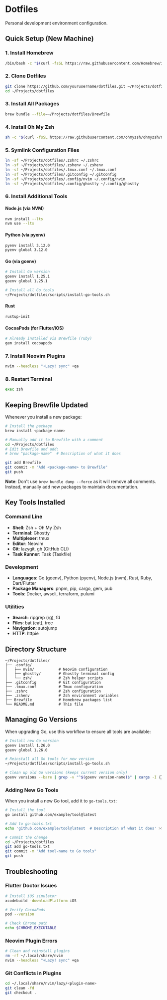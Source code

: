 # Dotfiles

Personal development environment configuration.

## Quick Setup (New Machine)

### 1. Install Homebrew
```bash
/bin/bash -c "$(curl -fsSL https://raw.githubusercontent.com/Homebrew/install/HEAD/install.sh)"
```

### 2. Clone Dotfiles
```bash
git clone https://github.com/yourusername/dotfiles.git ~/Projects/dotfiles
cd ~/Projects/dotfiles
```

### 3. Install All Packages
```bash
brew bundle --file=~/Projects/dotfiles/Brewfile
```

### 4. Install Oh My Zsh
```bash
sh -c "$(curl -fsSL https://raw.githubusercontent.com/ohmyzsh/ohmyzsh/master/tools/install.sh)"
```

### 5. Symlink Configuration Files
```bash
ln -sf ~/Projects/dotfiles/.zshrc ~/.zshrc
ln -sf ~/Projects/dotfiles/.zshenv ~/.zshenv
ln -sf ~/Projects/dotfiles/.tmux.conf ~/.tmux.conf
ln -sf ~/Projects/dotfiles/.gitconfig ~/.gitconfig
ln -sf ~/Projects/dotfiles/.config/nvim ~/.config/nvim
ln -sf ~/Projects/dotfiles/.config/ghostty ~/.config/ghostty
```

### 6. Install Additional Tools

#### Node.js (via NVM)
```bash
nvm install --lts
nvm use --lts
```

#### Python (via pyenv)
```bash
pyenv install 3.12.0
pyenv global 3.12.0
```

#### Go (via goenv)
```bash
# Install Go version
goenv install 1.25.1
goenv global 1.25.1

# Install all Go tools
~/Projects/dotfiles/scripts/install-go-tools.sh
```

#### Rust
```bash
rustup-init
```

#### CocoaPods (for Flutter/iOS)
```bash
# Already installed via Brewfile (ruby)
gem install cocoapods
```

### 7. Install Neovim Plugins
```bash
nvim --headless "+Lazy! sync" +qa
```

### 8. Restart Terminal
```bash
exec zsh
```

## Keeping Brewfile Updated

Whenever you install a new package:

```bash
# Install the package
brew install <package-name>

# Manually add it to Brewfile with a comment
cd ~/Projects/dotfiles
# Edit Brewfile and add:
# brew "package-name"  # Description of what it does

git add Brewfile
git commit -m "Add <package-name> to Brewfile"
git push
```

**Note**: Don't use `brew bundle dump --force` as it will remove all comments. Instead, manually add new packages to maintain documentation.

## Key Tools Installed

### Command Line
- **Shell**: Zsh + Oh My Zsh
- **Terminal**: Ghostty
- **Multiplexer**: tmux
- **Editor**: Neovim
- **Git**: lazygit, gh (GitHub CLI)
- **Task Runner**: Task (Taskfile)

### Development
- **Languages**: Go (goenv), Python (pyenv), Node.js (nvm), Rust, Ruby, Dart/Flutter
- **Package Managers**: pnpm, pip, cargo, gem, pub
- **Tools**: Docker, awscli, terraform, pulumi

### Utilities
- **Search**: ripgrep (rg), fd
- **Files**: bat (cat), tree
- **Navigation**: autojump
- **HTTP**: httpie

## Directory Structure

```
~/Projects/dotfiles/
├── .config/
│   ├── nvim/           # Neovim configuration
│   ├── ghostty/        # Ghostty terminal config
│   └── zsh/            # Zsh helper scripts
├── .gitconfig          # Git configuration
├── .tmux.conf          # Tmux configuration
├── .zshrc              # Zsh configuration
├── .zshenv             # Zsh environment variables
├── Brewfile            # Homebrew packages list
└── README.md           # This file
```

## Managing Go Versions

When upgrading Go, use this workflow to ensure all tools are available:

```bash
# Install new Go version
goenv install 1.26.0
goenv global 1.26.0

# Reinstall all Go tools for new version
~/Projects/dotfiles/scripts/install-go-tools.sh

# Clean up old Go versions (keeps current version only)
goenv versions --bare | grep -v "^$(goenv version-name)$" | xargs -I {} goenv uninstall -f {}
```

### Adding New Go Tools

When you install a new Go tool, add it to `go-tools.txt`:

```bash
# Install the tool
go install github.com/example/tool@latest

# Add to go-tools.txt
echo 'github.com/example/tool@latest  # Description of what it does' >> ~/Projects/dotfiles/go-tools.txt

# Commit the change
cd ~/Projects/dotfiles
git add go-tools.txt
git commit -m "Add tool-name to Go tools"
git push
```

## Troubleshooting

### Flutter Doctor Issues
```bash
# Install iOS simulator
xcodebuild -downloadPlatform iOS

# Verify CocoaPods
pod --version

# Check Chrome path
echo $CHROME_EXECUTABLE
```

### Neovim Plugin Errors
```bash
# Clean and reinstall plugins
rm -rf ~/.local/share/nvim
nvim --headless "+Lazy! sync" +qa
```

### Git Conflicts in Plugins
```bash
cd ~/.local/share/nvim/lazy/<plugin-name>
git clean -fd
git checkout .
```
